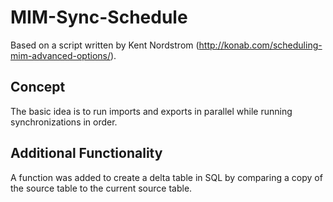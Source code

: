# MIM-Sync-Schedule
Based on a script written by Kent Nordstrom (http://konab.com/scheduling-mim-advanced-options/). 

## Concept
The basic idea is to run imports and exports in parallel while running synchronizations in order.

## Additional Functionality
A function was added to create a delta table in SQL by comparing a copy of the source table to the current source table. 
